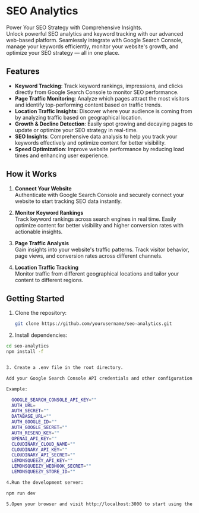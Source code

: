 # SEO Analytics

Power Your SEO Strategy with Comprehensive Insights.  
Unlock powerful SEO analytics and keyword tracking with our advanced web-based platform. Seamlessly integrate with Google Search Console, manage your keywords efficiently, monitor your website's growth, and optimize your SEO strategy — all in one place.

## Features

- **Keyword Tracking**: Track keyword rankings, impressions, and clicks directly from Google Search Console to monitor SEO performance.
- **Page Traffic Monitoring**: Analyze which pages attract the most visitors and identify top-performing content based on traffic trends.
- **Location Traffic Insights**: Discover where your audience is coming from by analyzing traffic based on geographical location.
- **Growth & Decline Detection**: Easily spot growing and decaying pages to update or optimize your SEO strategy in real-time.
- **SEO Insights**: Comprehensive data analysis to help you track your keywords effectively and optimize content for better visibility.
- **Speed Optimization**: Improve website performance by reducing load times and enhancing user experience.

## How it Works

1. **Connect Your Website**  
   Authenticate with Google Search Console and securely connect your website to start tracking SEO data instantly.

2. **Monitor Keyword Rankings**  
   Track keyword rankings across search engines in real time. Easily optimize content for better visibility and higher conversion rates with actionable insights.

3. **Page Traffic Analysis**  
   Gain insights into your website's traffic patterns. Track visitor behavior, page views, and conversion rates across different channels.

4. **Location Traffic Tracking**  
   Monitor traffic from different geographical locations and tailor your content to different regions.

## Getting Started

1. Clone the repository:
   ```bash
   git clone https://github.com/yourusername/seo-analytics.git


2. Install dependencies:
  ```bash
  cd seo-analytics
  npm install -f


3. Create a .env file in the root directory.

Add your Google Search Console API credentials and other configuration details.

  Example:

    GOOGLE_SEARCH_CONSOLE_API_KEY=""
    AUTH_URL=
    AUTH_SECRET=""
    DATABASE_URL=""
    AUTH_GOOGLE_ID=""
    AUTH_GOOGLE_SECRET=""
    AUTH_RESEND_KEY=""
    OPENAI_API_KEY=""
    CLOUDINARY_CLOUD_NAME=""
    CLOUDINARY_API_KEY=""
    CLOUDINARY_API_SECRET=""
    LEMONSQUEEZY_API_KEY=""
    LEMONSQUEEZY_WEBHOOK_SECRET=""
    LEMONSQUEEZY_STORE_ID=""

4.Run the development server:

  npm run dev

5.Open your browser and visit http://localhost:3000 to start using the SEO Analytics dashboard.

